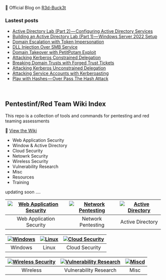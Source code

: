 🔴 Official Blog on [R3d-Buck3t](https://medium.com/r3d-buck3t)

### Lastest posts
<!-- BLOG-POST-LIST:START -->
- [Active Directory Lab &lpar;Part 2&rpar; — Configuring Active Directory Services](https://medium.com/r3d-buck3t/active-directory-lab-part-2-configuring-active-directory-services-1a46817e123e?source=rss----25eaa8551178---4)
- [Building an Active Directory Lab &lpar;Part 1&rpar; — Windows Server 2022 Setup](https://medium.com/r3d-buck3t/building-an-active-directory-lab-part-1-windows-server-2022-setup-7dfaf0dafd5c?source=rss----25eaa8551178---4)
- [Domain Escalation with Token Impersonation](https://medium.com/r3d-buck3t/domain-escalation-with-token-impersonation-bc577db55a0f?source=rss----25eaa8551178---4)
- [DLL Injection Over SMB Service](https://medium.com/r3d-buck3t/dll-injection-over-smb-service-892abe89766e?source=rss----25eaa8551178---4)
- [Domain Takeover with PetitPotam Exploit](https://medium.com/r3d-buck3t/domain-takeover-with-petitpotam-exploit-3900f89b38f7?source=rss----25eaa8551178---4)
- [Attacking Kerberos Constrained Delegation](https://medium.com/r3d-buck3t/attacking-kerberos-constrained-delegations-4a0eddc5bb13?source=rss----25eaa8551178---4)
- [Breaking Domain Trusts with Forged Trust Tickets](https://medium.com/r3d-buck3t/breaking-domain-trusts-with-forged-trust-tickets-5f03fb71cd72?source=rss----25eaa8551178---4)
- [Attacking Kerberos Unconstrained Delegation](https://medium.com/r3d-buck3t/attacking-kerberos-unconstrained-delegation-ef77e1fb7203?source=rss----25eaa8551178---4)
- [Attacking Service Accounts with Kerberoasting](https://medium.com/r3d-buck3t/attacking-service-accounts-with-kerberoasting-with-spns-de9894ca243f?source=rss----25eaa8551178---4)
- [Play with Hashes — Over Pass The Hash Attack](https://medium.com/r3d-buck3t/play-with-hashes-over-pass-the-hash-attack-2030b900562d?source=rss----25eaa8551178---4)
<!-- BLOG-POST-LIST:END -->

<p>&nbsp;</p>

## Pentestinf/Red Team Wiki Index 
This repo is a collection of tools and commands for pentesting and red teaming assessments 

🔎 [View the Wiki](https://nairuzabulhul.github.io/R3d-Buck3T/)

+ Web Application Security 
+ Window & Active Directory 
+ Cloud Security
+ Netowrk Security
+ Wireless Security
+ Vulnerability Research
+ Misc
+ Resources
+ Training


updating soon ....


|[![Web Application Security](https://raw.githubusercontent.com/nairuzabulhul/R3d-Buck3T/master/images/Hnet.com-image%20(1).jpg)](https://github.com/nairuzabulhul/R3d-Buck3T/blob/master/Web%20Application%20Security/Web%20Application%20Security.md)|[![Network Pentesting](https://raw.githubusercontent.com/nairuzabulhul/R3d-Buck3T/master/images/Hnet.com-image.jpg)](https://example")|[![Active Directory](https://raw.githubusercontent.com/nairuzabulhul/R3d-Buck3T/master/images/Hnet.com-image%20(2).jpg)](https://r3dbuck3t.notion.site/Windows-Active-Directory-Pentesting-e8b133fb1342403aabde337b82f66fbd "Active Directory")
|:--:|:--:|:--:|
|Web Application Security| Network Pentesting | Active Directory|



|[![Windows](https://raw.githubusercontent.com/nairuzabulhul/R3d-Buck3T/master/images/Hnet.com-image%20(3).jpg)](https://example)|[![Linux](https://raw.githubusercontent.com/nairuzabulhul/R3d-Buck3T/master/images/Hnet.com-image%20(6).jpg)](https://example")|[![Cloud Security](https://raw.githubusercontent.com/nairuzabulhul/R3d-Buck3T/master/images/Hnet.com-image%20(5).jpg)](https://example")
|:--:|:--:|:--:|
|Windows | Linux | Cloud Security|


|[![Wireless Security](https://raw.githubusercontent.com/nairuzabulhul/R3d-Buck3T/master/images/Hnet.com-image%20(7).jpg)](https://example")|[![Vulnerability Research](https://raw.githubusercontent.com/nairuzabulhul/R3d-Buck3T/master/images/Hnet.com-image.jpg)]("https://example")|[![Miscd](https://raw.githubusercontent.com/nairuzabulhul/R3d-Buck3T/master/images/Hnet.com-image.jpg)](https://example")
|:--:|:--:|:--:|
| Wireless | Vulnerability Research | Misc|


